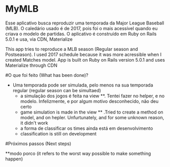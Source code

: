 # MyMLB

Esse aplicativo busca reproduzir uma temporada da Major League Baseball (MLB). O caledário usado é de 2017, pois foi o mais acessível quando eu criava o modelo de partidas.
O aplicativo é construído em Ruby on Rails 5.0.1 e usa, via CDN, Materialize 

This app tries to reproduce a MLB season (Regular season and Postseason). I used 2017 schedule because it was more acressible when I created Matches model.
App is built on Ruby on Rails version 5.0.1 and uses Materialize through CDN

#O que foi feito (What has been done)?

* Uma temporada pode ser simulada, pelo menos na sua temporada regular (regular season can be simultaed)
    * a simulação dos jogos é feita na view **. Tentei fazer no helper, e no modelo. Infelizmente, e por algum motivo desconhecido, não deu certo
    * game simulation is made in the view ** .Tried to create a method on model, and on hepler. Unfurtunately, and for some unknown reason, it didn't work
    * a forma de classificar os times ainda está em desenvolvimento
    * classification is still on development

#Próximos passos (Next steps)



**modo porco (it refers to the worst way possible to make something happen)